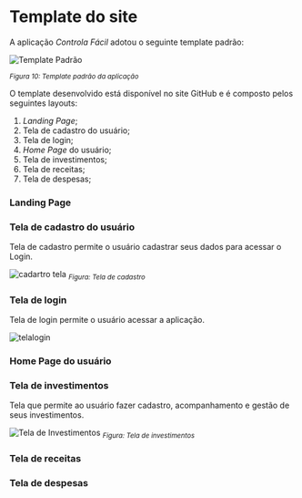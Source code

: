 # Template do site

A aplicação *Controla Fácil* adotou o seguinte template padrão:

![Template Padrão](https://github.com/ICEI-PUC-Minas-PMV-ADS/pmv-ads-2023-1-e1-proj-web-t3-pmv-ads-2023-1-e1-proj-web-t3-g1/assets/122227953/2450930a-5b02-4b90-b334-f490da2d7387)

<sub>*Figura 10: Template padrão da aplicação*</sub>

O template desenvolvido está disponível no site GitHub e é composto pelos seguintes layouts:

1. *Landing Page*;
2. Tela de cadastro do usuário;
3. Tela de login;
4. *Home Page* do usuário;
5. Tela de investimentos;
6. Tela de receitas;
7. Tela de despesas;

### **Landing Page**
###  **Tela de cadastro do usuário**
Tela de cadastro permite o usuário cadastrar seus dados para acessar o Login.

![cadartro tela](https://github.com/ICEI-PUC-Minas-PMV-ADS/pmv-ads-2023-1-e1-proj-web-t3-pmv-ads-2023-1-e1-proj-web-t3-g1/assets/127629619/2c6946e4-b113-450f-a461-f0e3a47dfde8)
<sub>*Figura: Tela de cadastro*</sub>

###  **Tela de login**
Tela de login permite o usuário acessar a aplicação.

![telalogin](https://github.com/ICEI-PUC-Minas-PMV-ADS/pmv-ads-2023-1-e1-proj-web-t3-pmv-ads-2023-1-e1-proj-web-t3-g1/assets/127629619/43520f90-2d31-4d47-b3f2-e22e214650ed)


###  **Home Page do usuário**

###  **Tela de investimentos**

Tela que permite ao usuário fazer cadastro, acompanhamento e gestão de seus investimentos.

![Tela de Investimentos](https://github.com/ICEI-PUC-Minas-PMV-ADS/pmv-ads-2023-1-e1-proj-web-t3-pmv-ads-2023-1-e1-proj-web-t3-g1/assets/122227953/5a07ea4a-e459-4dd6-9d02-91697ea97244)
<sub>*Figura: Tela de investimentos*</sub>

###  **Tela de receitas**

###  **Tela de despesas**
